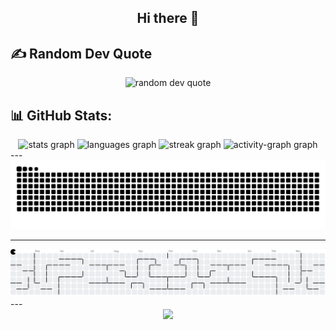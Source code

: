 <h2 align="center">Hi there 👋</h2>

## ✍️ Random Dev Quote
<div align="center">
  <img src="https://quotes-github-readme.vercel.app/api?type=horizontal&theme=merko" alt="random dev quote" />
</div>

## 📊 GitHub Stats:
<div align="center">
  <img src="https://github-readme-stats.vercel.app/api?username=mrisqiamiruladieb&hide_title=false&hide_rank=false&show_icons=true&include_all_commits=false&count_private=true&disable_animations=false&theme=vue-dark&locale=en&hide_border=false&order=1" height="150" alt="stats graph"  />
  <img src="https://github-readme-stats.vercel.app/api/top-langs?username=mrisqiamiruladieb&locale=en&hide_title=false&layout=compact&card_width=320&langs_count=6&theme=vue-dark&hide_border=false&order=2" height="150" alt="languages graph"  />
  <img src="https://streak-stats.demolab.com?user=mrisqiamiruladieb&locale=en&mode=daily&theme=vue-dark&hide_border=false&border_radius=5&date_format=j%20M%5B%20Y%5D&order=3" height="150" alt="streak graph"  />
  <img src="https://github-readme-activity-graph.vercel.app/graph?username=mrisqiamiruladieb&radius=16&theme=vue&area=true&order=5&hide_border=false&hide_title=false" height="300" alt="activity-graph graph"  />
</div>
---

<img src="https://raw.githubusercontent.com/mrisqiamiruladieb/mrisqiamiruladieb/output/snake.svg" alt="Snake animation" />

---

<picture>
  <source media="(prefers-color-scheme: dark)" srcset="https://raw.githubusercontent.com/mrisqiamiruladieb/mrisqiamiruladieb/output/pacman-contribution-graph-dark.svg">
  <source media="(prefers-color-scheme: light)" srcset="https://raw.githubusercontent.com/mrisqiamiruladieb/mrisqiamiruladieb/output/pacman-contribution-graph.svg">
  <img alt="pacman contribution graph" src="https://raw.githubusercontent.com/mrisqiamiruladieb/mrisqiamiruladieb/output/pacman-contribution-graph.svg">
</picture>
---

<div align="center">
<!--   <img src="https://visitcount.itsvg.in/api?id=mrisqiamiruladieb&icon=3&color=3" alt="profile views" /> -->
  <img src="https://profile-counter.glitch.me/mrisqiamiruladieb/count.svg?"  />
</div>


